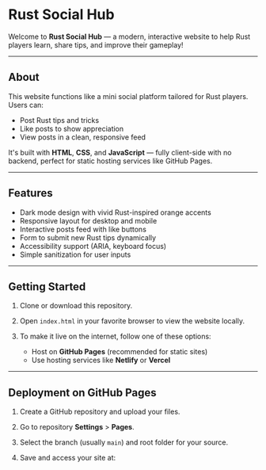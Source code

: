 # Rust Social Hub

Welcome to **Rust Social Hub** — a modern, interactive website to help Rust players learn, share tips, and improve their gameplay!

---

## About

This website functions like a mini social platform tailored for Rust players. Users can:

- Post Rust tips and tricks
- Like posts to show appreciation
- View posts in a clean, responsive feed

It's built with **HTML**, **CSS**, and **JavaScript** — fully client-side with no backend, perfect for static hosting services like GitHub Pages.

---

## Features

- Dark mode design with vivid Rust-inspired orange accents
- Responsive layout for desktop and mobile
- Interactive posts feed with like buttons
- Form to submit new Rust tips dynamically
- Accessibility support (ARIA, keyboard focus)
- Simple sanitization for user inputs

---

## Getting Started

1. Clone or download this repository.

2. Open `index.html` in your favorite browser to view the website locally.

3. To make it live on the internet, follow one of these options:
   - Host on **GitHub Pages** (recommended for static sites)
   - Use hosting services like **Netlify** or **Vercel**

---

## Deployment on GitHub Pages

1. Create a GitHub repository and upload your files.

2. Go to repository **Settings** > **Pages**.

3. Select the branch (usually `main`) and root folder for your source.

4. Save and access your site at:  
